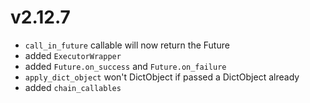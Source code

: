 # v2.12.7

* `call_in_future` callable will now return the Future
* added `ExecutorWrapper`
* added `Future.on_success` and `Future.on_failure`
* `apply_dict_object` won't DictObject if passed a DictObject already
* added `chain_callables`
